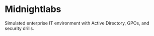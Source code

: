 # Midnightlabs
Simulated enterprise IT environment with Active Directory, GPOs, and security drills.
